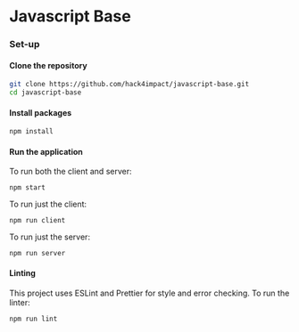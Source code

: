 # Javascript Base

### Set-up
#### Clone the repository
```sh
git clone https://github.com/hack4impact/javascript-base.git
cd javascript-base
```

#### Install packages
```sh
npm install
```

#### Run the application
To run both the client and server:
```
npm start
```

To run just the client:
```
npm run client
```

To run just the server:
```
npm run server
```

#### Linting
This project uses ESLint and Prettier for style and error checking. To run the linter:
```sh
npm run lint
```
